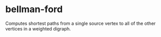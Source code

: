 # bellman-ford
Computes shortest paths from a single source vertex to all of the other vertices in a weighted digraph.
